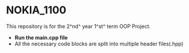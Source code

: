 
# NOKIA_1100

This repository is for the 2^nd^ year 1^st^ term OOP Project.

* ******Run the main.cpp file******
* All the necessary code blocks are split into multiple header files(.hpp)
